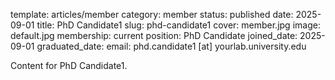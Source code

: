 template: articles/member
category: member
status: published
date: 2025-09-01
title: PhD Candidate1
slug: phd-candidate1
cover: member.jpg
image: default.jpg
membership: current
position: PhD Candidate
joined_date: 2025-09-01
graduated_date:
email: phd.candidate1 [at] yourlab.university.edu

Content for PhD Candidate1.
